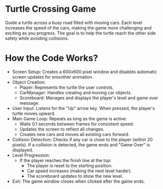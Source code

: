 #  Turtle Crossing Game
Guide a turtle across a busy road filled with moving cars. 
Each level increases the speed of the cars, making the game more challenging and exciting as you progress. 
The goal is to help the turtle reach the other side safely while avoiding collisions.
# How the Code Works?
- Screen Setup: Creates a 600x600 pixel window and disables automatic screen updates for smoother animation.
- Object Creation:
    - Player: Represents the turtle the user controls.
    - CarManager: Handles creating and moving car objects.
    - Scoreboard: Manages and displays the player's level and game over message.
- User Input: Listens for the "Up" arrow key. When pressed, the player's turtle moves upward.
- Main Game Loop: Repeats as long as the game is active:
     - Waits 0.1 seconds between frames for consistent speed.
     - Updates the screen to reflect all changes.
     - Creates new cars and moves all existing cars forward.
- Collision Detection: Checks if any car is close to the player (within 20 pixels). If a collision is detected, the game ends and "Game Over" is displayed.
- Level Progression:
     - If the player reaches the finish line at the top:
          - The player is reset to the starting position.
          - Car speed increases (making the next level harder).
          - The scoreboard updates to show the new level.
- Exit: The game window closes when clicked after the game ends.

